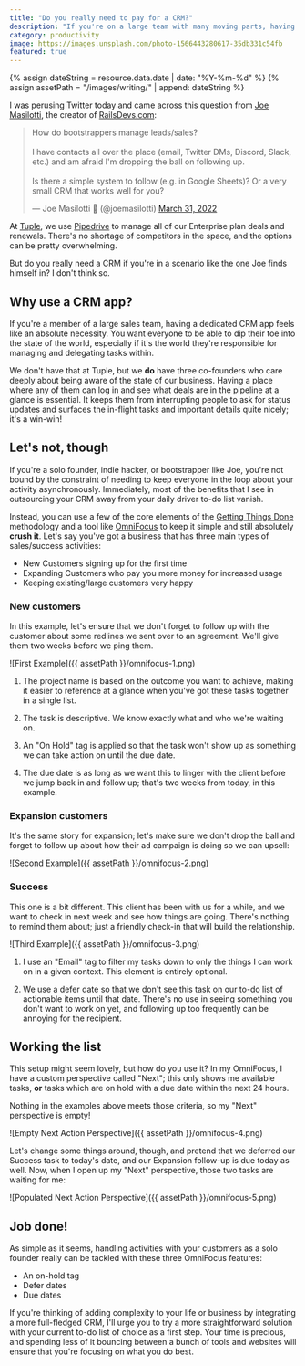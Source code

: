 ```yaml
---
title: "Do you really need to pay for a CRM?"
description: "If you're on a large team with many moving parts, having a CRM is an absolute necessity. But how long can you get by without one if you're a solo founder or indie hacker? Quite a while, I think."
category: productivity
image: https://images.unsplash.com/photo-1566443280617-35db331c54fb
featured: true
---
```


{% assign dateString = resource.data.date | date: "%Y-%m-%d" %}
{% assign assetPath = "/images/writing/" | append: dateString %}

I was perusing Twitter today and came across this question from [Joe Masilotti](https://twitter.com/joemasilotti), the creator of [RailsDevs.com](https://railsdevs.com/):

<blockquote class="twitter-tweet" data-align="center" data-dnt="true" data-theme="dark"><p lang="en" dir="ltr">How do bootstrappers manage leads/sales?<br><br>I have contacts all over the place (email, Twitter DMs, Discord, Slack, etc.) and am afraid I&#39;m dropping the ball on following up.<br><br>Is there a simple system to follow (e.g. in Google Sheets)? Or a very small CRM that works well for you?</p>&mdash; Joe Masilotti 📗 (@joemasilotti) <a href="https://twitter.com/joemasilotti/status/1509513582685294593?ref_src=twsrc%5Etfw">March 31, 2022</a></blockquote>
<script async src="https://platform.twitter.com/widgets.js" charset="utf-8"></script>

At [Tuple](https://tuple.app), we use [Pipedrive](https://pipedrive.com) to manage all of our Enterprise plan deals and renewals. There's no shortage of competitors in the space, and the options can be pretty overwhelming.

But do you really need a CRM if you're in a scenario like the one Joe finds himself in? I don't think so.

## Why use a CRM app?

If you're a member of a large sales team, having a dedicated CRM app feels like an absolute necessity. You want everyone to be able to dip their toe into the state of the world, especially if it's the world they're responsible for managing and delegating tasks within.

We don't have that at Tuple, but we **do** have three co-founders who care deeply about being aware of the state of our business. Having a place where any of them can log in and see what deals are in the pipeline at a glance is essential. It keeps them from interrupting people to ask for status updates and surfaces the in-flight tasks and important details quite nicely; it's a win-win!

## Let's not, though

If you're a solo founder, indie hacker, or bootstrapper like Joe, you're not bound by the constraint of needing to keep everyone in the loop about your activity asynchronously. Immediately, most of the benefits that I see in outsourcing your CRM away from your daily driver to-do list vanish.

Instead, you can use a few of the core elements of the [Getting Things Done](https://gettingthingsdone.com) methodology and a tool like [OmniFocus](https://omnifocus.com) to keep it simple and still absolutely **crush it**. Let's say you've got a business that has three main types of sales/success activities:

- New Customers signing up for the first time
- Expanding Customers who pay you more money for increased usage
- Keeping existing/large customers very happy

### New customers

In this example, let's ensure that we don't forget to follow up with the customer about some redlines we sent over to an agreement. We'll give them two weeks before we ping them.

![First Example]({{ assetPath }}/omnifocus-1.png)

1. The project name is based on the outcome you want to achieve, making it easier to reference at a glance when you've got these tasks together in a single list.

2. The task is descriptive. We know exactly what and who we're waiting on.

3. An "On Hold" tag is applied so that the task won't show up as something we can take action on until the due date.

4. The due date is as long as we want this to linger with the client before we jump back in and follow up; that's two weeks from today, in this example.

### Expansion customers

It's the same story for expansion; let's make sure we don't drop the ball and forget to follow up about how their ad campaign is doing so we can upsell:

![Second Example]({{ assetPath }}/omnifocus-2.png)

### Success

This one is a bit different. This client has been with us for a while, and we want to check in next week and see how things are going. There's nothing to remind them about; just a friendly check-in that will build the relationship.

![Third Example]({{ assetPath }}/omnifocus-3.png)

1. I use an "Email" tag to filter my tasks down to only the things I can work on in a given context. This element is entirely optional.

2. We use a defer date so that we don't see this task on our to-do list of actionable items until that date. There's no use in seeing something you don't want to work on yet, and following up too frequently can be annoying for the recipient.

## Working the list

This setup might seem lovely, but how do you use it? In my OmniFocus, I have a custom perspective called "Next"; this only shows me available tasks, **or** tasks which are on hold with a due date within the next 24 hours.

Nothing in the examples above meets those criteria, so my "Next" perspective is empty!

![Empty Next Action Perspective]({{ assetPath }}/omnifocus-4.png)

Let's change some things around, though, and pretend that we deferred our Success task to today's date, and our Expansion follow-up is due today as well. Now, when I open up my "Next" perspective, those two tasks are waiting for me:

![Populated Next Action Perspective]({{ assetPath }}/omnifocus-5.png)

## Job done!

As simple as it seems, handling activities with your customers as a solo founder really can be tackled with these three OmniFocus features:

- An on-hold tag
- Defer dates
- Due dates

If you're thinking of adding complexity to your life or business by integrating a more full-fledged CRM, I'll urge you to try a more straightforward solution with your current to-do list of choice as a first step. Your time is precious, and spending less of it bouncing between a bunch of tools and websites will ensure that you're focusing on what you do best.
